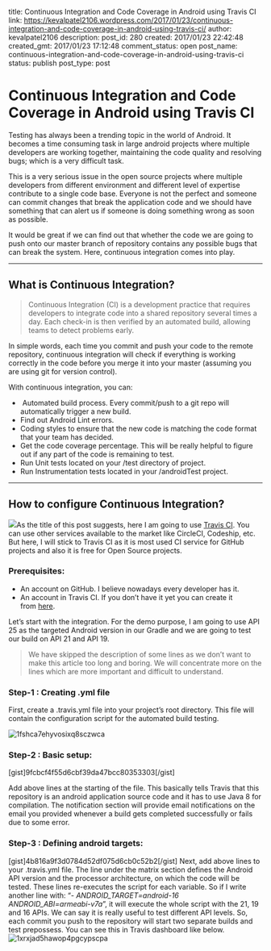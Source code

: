 title: Continuous Integration and Code Coverage in Android using Travis CI
link: https://kevalpatel2106.wordpress.com/2017/01/23/continuous-integration-and-code-coverage-in-android-using-travis-ci/
author: kevalpatel2106
description: 
post_id: 280
created: 2017/01/23 22:42:48
created_gmt: 2017/01/23 17:12:48
comment_status: open
post_name: continuous-integration-and-code-coverage-in-android-using-travis-ci
status: publish
post_type: post

# Continuous Integration and Code Coverage in Android using Travis CI

Testing has always been a trending topic in the world of Android. It becomes a time consuming task in large android projects where multiple developers are working together, maintaining the code quality and resolving bugs; which is a very difficult task.

This is a very serious issue in the open source projects where multiple developers from different environment and different level of expertise contribute to a single code base. Everyone is not the perfect and someone can commit changes that break the application code and we should have something that can alert us if someone is doing something wrong as soon as possible.

It would be great if we can find out that whether the code we are going to push onto our master branch of repository contains any possible bugs that can break the system. Here, continuous integration comes into play.

* * *

## What is Continuous Integration?

> Continuous Integration (CI) is a development practice that requires developers to integrate code into a shared repository several times a day. Each check-in is then verified by an automated build, allowing teams to detect problems early.

In simple words, each time you commit and push your code to the remote repository, continuous integration will check if everything is working correctly in the code before you merge it into your master (assuming you are using git for version control).

With continuous integration, you can:

  *  Automated build process. Every commit/push to a git repo will automatically trigger a new build.
  * Find out Android Lint errors.
  * Coding styles to ensure that the new code is matching the code format that your team has decided.
  * Get the code coverage percentage. This will be really helpful to figure out if any part of the code is remaining to test.
  * Run Unit tests located on your /test directory of project.
  * Run Instrumentation tests located in your /androidTest project.

* * *

## How to configure Continuous Integration?

![](https://kevalpatel2106.files.wordpress.com/2017/01/81b6b-1ity49flzepw8sjv-t0xk-q.gif)As the title of this post suggests, here I am going to use [Travis CI](https://travis-ci.org/). You can use other services available to the market like CircleCI, Codeship, etc. But here, I will stick to Travis CI as it is most used CI service for GitHub projects and also it is free for Open Source projects.

### Prerequisites:

  * An account on GitHub. I believe nowadays every developer has it.
  * An account in Travis CI. If you don’t have it yet you can create it from [here](https://travis-ci.org/).

Let’s start with the integration. For the demo purpose, I am going to use API 25 as the targeted Android version in our Gradle and we are going to test our build on API 21 and API 19.

> We have skipped the description of some lines as we don’t want to make this article too long and boring. We will concentrate more on the lines which are more important and difficult to understand.

### **Step-1 :** Creating .yml file

First, create a .travis.yml file into your project’s root directory. This file will contain the configuration script for the automated build testing.

![1fshca7ehyvosixq8sczwca](https://kevalpatel2106.files.wordpress.com/2017/01/1fshca7ehyvosixq8sczwca.png)

### Step-2 : Basic setup:

[gist]9fcbcf4f55d6cbf39da47bcc80353303[/gist]

Add above lines at the starting of the file. This basically tells Travis that this repository is an android application source code and it has to use Java 8 for compilation. The notification section will provide email notifications on the email you provided whenever a build gets completed successfully or fails due to some error.

### **Step-3 : Defining android targets:**

[gist]4b816a9f3d0784d52df075d6cb0c52b2[/gist] Next, add above lines to your .travis.yml file. The line under the matrix section defines the Android API version and the processor architecture, on which the code will be tested. These lines re-executes the script for each variable. So if I write another line with: “_\- ANDROID_TARGET=android-16 ANDROID_ABI=armeabi-v7a_”, it will execute the whole script with the 21, 19 and 16 APIs. We can say it is really useful to test different API levels. So, each commit you push to the repository will start two separate builds and test prepossess. You can see this in Travis dashboard like below. ![1xrxjad5hawop4pgcypscpa](https://kevalpatel2106.files.wordpress.com/2017/01/1xrxjad5hawop4pgcypscpa.png)